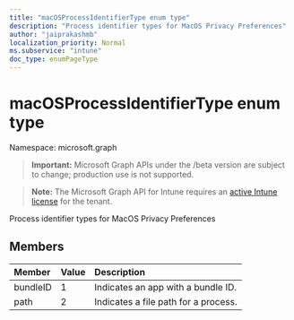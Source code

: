 ```yaml
---
title: "macOSProcessIdentifierType enum type"
description: "Process identifier types for MacOS Privacy Preferences"
author: "jaiprakashmb"
localization_priority: Normal
ms.subservice: "intune"
doc_type: enumPageType
---
```


# macOSProcessIdentifierType enum type

Namespace: microsoft.graph
> **Important:** Microsoft Graph APIs under the /beta version are subject to change; production use is not supported.

> **Note:** The Microsoft Graph API for Intune requires an [active Intune license](https://go.microsoft.com/fwlink/?linkid=839381) for the tenant.


Process identifier types for MacOS Privacy Preferences

## Members
|Member|Value|Description|
|:---|:---|:---|
|bundleID|1|Indicates an app with a bundle ID.|
|path|2|Indicates a file path for a process.|
